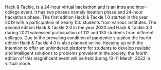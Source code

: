 Hack & Tackle, is a 24-hour virtual hackathon and is an intra and inter-college event. It has two phases namely Ideation phase and 24-hour hackathon phase. The first edition Hack & Tackle 1.0 started in the year 2019 with a participation of nearly 150 students from various institutes. The second edition Hack & Tackle 2.0 in the year 2020 and Hack & Tackle 3.0 during 2021 witnessed participation of 112 and 133 students from different colleges.  Due to the prevailing condition of pandemic situation the fourth edition Hack & Tackle 4.0 is also planned online. Keeping up with the intention to offer an unhindered platform for students to develop realistic and intelligent solutions to problems prevalent in the society, the fourth edition of this magnificent event will be held during 10-11 March, 2022 in virtual mode.
